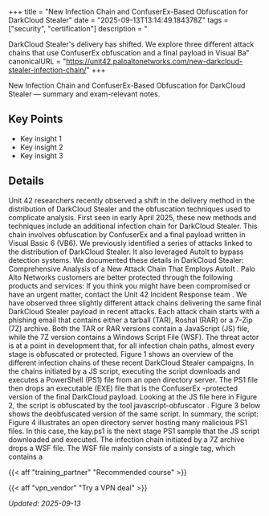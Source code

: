 +++
title = "New Infection Chain and ConfuserEx-Based Obfuscation for DarkCloud Stealer"
date = "2025-09-13T13:14:49.184378Z"
tags = ["security", "certification"]
description = "<p>DarkCloud Stealer's delivery has shifted. We explore three different attack chains that use ConfuserEx obfuscation and a final payload in Visual Ba"
canonicalURL = "https://unit42.paloaltonetworks.com/new-darkcloud-stealer-infection-chain/"
+++

New Infection Chain and ConfuserEx-Based Obfuscation for DarkCloud Stealer — summary and exam-relevant notes.

## Key Points
- Key insight 1
- Key insight 2
- Key insight 3

## Details
Unit 42 researchers recently observed a shift in the delivery method in the distribution of DarkCloud Stealer and the obfuscation techniques used to complicate analysis. First seen in early April 2025, these new methods and techniques include an additional infection chain for DarkCloud Stealer. This chain involves obfuscation by ConfuserEx and a final payload written in Visual Basic 6 (VB6). We previously identified a series of attacks linked to the distribution of DarkCloud Stealer. It also leveraged AutoIt to bypass detection systems. We documented these details in DarkCloud Stealer: Comprehensive Analysis of a New Attack Chain That Employs AutoIt . Palo Alto Networks customers are better protected through the following products and services: If you think you might have been compromised or have an urgent matter, contact the Unit 42 Incident Response team . We have observed three slightly different attack chains delivering the same final DarkCloud Stealer payload in recent attacks. Each attack chain starts with a phishing email that contains either a tarball (TAR), Roshal (RAR) or a 7-Zip (7Z) archive. Both the TAR or RAR versions contain a JavaScript (JS) file, while the 7Z version contains a Windows Script File (WSF). The threat actor is at a point in development that, for all infection chain paths, almost every stage is obfuscated or protected. Figure 1 shows an overview of the different infection chains of these recent DarkCloud Stealer campaigns. In the chains initiated by a JS script, executing the script downloads and executes a PowerShell (PS1) file from an open directory server. The PS1 file then drops an executable (EXE) file that is the ConfuserEx -protected version of the final DarkCloud payload. Looking at the JS file here in Figure 2, the script is obfuscated by the tool javascript-obfuscator . Figure 3 below shows the deobfuscated version of the same script. In summary, the script: Figure 4 illustrates an open directory server hosting many malicious PS1 files. In this case, the kay.ps1 is the next stage PS1 sample that the JS script downloaded and executed. The infection chain initiated by a 7Z archive drops a WSF file. The WSF file mainly consists of a single  tag, which contains a



{{< aff "training_partner" "Recommended course" >}}

{{< aff "vpn_vendor" "Try a VPN deal" >}}

*Updated: 2025-09-13*